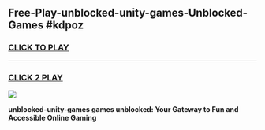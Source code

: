 
## Free-Play-unblocked-unity-games-Unblocked-Games #kdpoz
<h3>
<a href="https://news.freeplayer.one?title=unblocked-unity-games&ref=8M">CLICK TO PLAY</a></h3>
<hr>

<h3>
<a href="https://news.freeplayer.one?title=unblocked-unity-games&ref=8M">CLICK 2 PLAY</a>
  
</h3>

<a href="https://news.freeplayer.one?title=unblocked-unity-games&ref=8M"><img src="https://clearcache.store/games.png"></a>


**unblocked-unity-games games unblocked: Your Gateway to Fun and Accessible Online Gaming**
